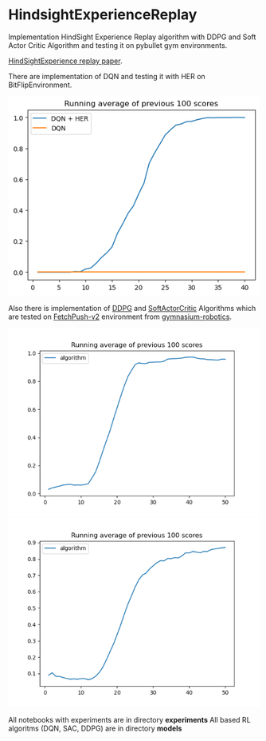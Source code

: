 # HindsightExperienceReplay
Implementation HindSight Experience Replay algorithm with DDPG and Soft Actor Critic Algorithm and testing it on pybullet gym environments.

[HindSightExperience replay paper](https://arxiv.org/pdf/1707.01495.pdf).

There are implementation of DQN and testing it with HER on BitFlipEnvironment. 

![alt text](graphics/bits_flip_DQN_HER.png "Title")

Also there is implementation of [DDPG](https://spinningup.openai.com/en/latest/algorithms/ddpg.html) and [SoftActorCritic](https://arxiv.org/pdf/1801.01290.pdf) Algorithms which are tested on [FetchPush-v2](https://robotics.farama.org/envs/fetch/push/) environment from [gymnasium-robotics](https://robotics.farama.org/content/installation/).

![alt text](graphics/ddpg_fetchpush.png "Title")
![alt text](graphics/sac_fetchpush.png "Title")


All notebooks with experiments are in directory **experiments**
All based RL algoritms (DQN, SAC, DDPG) are in directory **models**